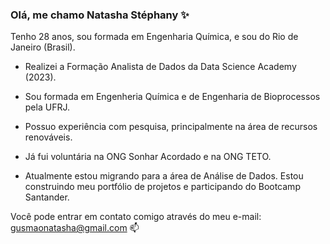 ### Olá, me chamo Natasha Stéphany ✨

Tenho 28 anos, sou formada em Engenharia Química, e sou do Rio de Janeiro (Brasil).

* Realizei a Formação Analista de Dados da Data Science Academy (2023).

* Sou formada em Engenheria Química e de Engenharia de Bioprocessos pela UFRJ.
 
* Possuo experiência com pesquisa, principalmente na área de recursos renováveis.

* Já fui voluntária na ONG Sonhar Acordado e na ONG TETO.

* Atualmente estou migrando para a área de Análise de Dados. Estou construindo meu portfólio de projetos e participando do Bootcamp Santander.

 Você pode entrar em contato comigo através do meu e-mail: gusmaonatasha@gmail.com 📫 
 
<!--
**natashastephany/natashastephany** is a ✨ _special_ ✨ repository because its `README.md` (this file) appears on your GitHub profile.


Here are some ideas to get you started:

- 🔭 I’m currently working on ...
- 🌱 I’m currently learning ...
- 👯 I’m looking to collaborate on ...
- 🤔 I’m looking for help with ...
- 💬 Ask me about ...
- 📫 How to reach me: ...
- 😄 Pronouns: ...
- ⚡ Fun fact: ...
-->


